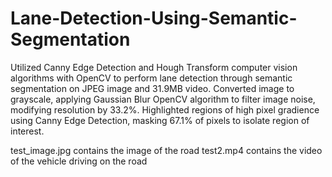 # Lane-Detection-Using-Semantic-Segmentation
Utilized Canny Edge Detection and Hough Transform computer vision algorithms with OpenCV to perform lane detection through semantic segmentation on JPEG image and 31.9MB video. Converted image to grayscale, applying Gaussian Blur OpenCV algorithm to filter image noise, modifying resolution by 33.2%. Highlighted regions of high pixel gradience using Canny Edge Detection, masking 67.1% of pixels to isolate region of interest.

test_image.jpg contains the image of the road
test2.mp4 contains the video of the vehicle driving on the road
